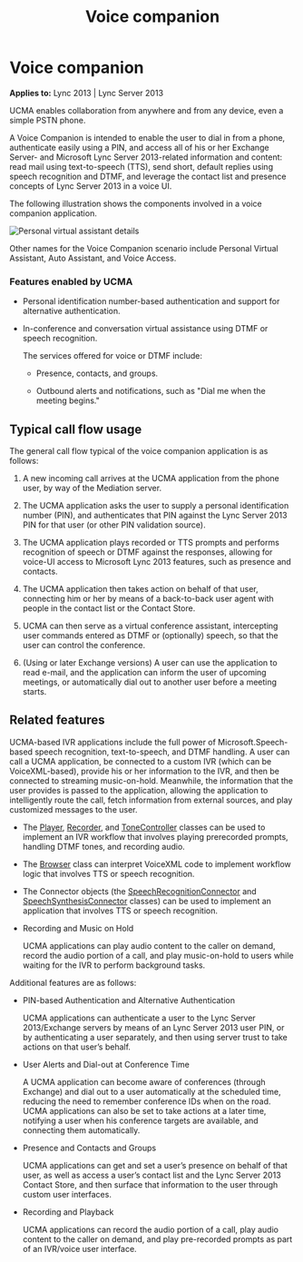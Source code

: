 ﻿---
title: Voice companion
TOCTitle: Voice companion
ms:assetid: 088fd5e6-bd3b-41d7-8675-07ba89833cea
ms:mtpsurl: https://msdn.microsoft.com/library/Dn465940(v=office.15)
ms:contentKeyID: 57102435
ms.date: 07/25/2014
mtps_version: v=office.15
---

# Voice companion


**Applies to:** Lync 2013 | Lync Server 2013
 

UCMA enables collaboration from anywhere and from any device, even a simple PSTN phone.

A Voice Companion is intended to enable the user to dial in from a phone, authenticate easily using a PIN, and access all of his or her Exchange Server- and Microsoft Lync Server 2013-related information and content: read mail using text-to-speech (TTS), send short, default replies using speech recognition and DTMF, and leverage the contact list and presence concepts of Lync Server 2013 in a voice UI.

The following illustration shows the components involved in a voice companion application.

![Personal virtual assistant details](images/Dn465940.UCMA-PVA2(Office.15).jpg "Personal virtual assistant details")

Other names for the Voice Companion scenario include Personal Virtual Assistant, Auto Assistant, and Voice Access.


### Features enabled by UCMA

  - Personal identification number-based authentication and support for alternative authentication.

  - In-conference and conversation virtual assistance using DTMF or speech recognition.
    
    The services offered for voice or DTMF include:
    
      - Presence, contacts, and groups.
    
      - Outbound alerts and notifications, such as "Dial me when the meeting begins."

## Typical call flow usage

The general call flow typical of the voice companion application is as follows:

1.  A new incoming call arrives at the UCMA application from the phone user, by way of the Mediation server.

2.  The UCMA application asks the user to supply a personal identification number (PIN), and authenticates that PIN against the Lync Server 2013 PIN for that user (or other PIN validation source).

3.  The UCMA application plays recorded or TTS prompts and performs recognition of speech or DTMF against the responses, allowing for voice-UI access to Microsoft Lync 2013 features, such as presence and contacts.

4.  The UCMA application then takes action on behalf of that user, connecting him or her by means of a back-to-back user agent with people in the contact list or the Contact Store.

5.  UCMA can then serve as a virtual conference assistant, intercepting user commands entered as DTMF or (optionally) speech, so that the user can control the conference.

6.  (Using or later Exchange versions) A user can use the application to read e-mail, and the application can inform the user of upcoming meetings, or automatically dial out to another user before a meeting starts.

## Related features

UCMA-based IVR applications include the full power of Microsoft.Speech-based speech recognition, text-to-speech, and DTMF handling. A user can call a UCMA application, be connected to a custom IVR (which can be VoiceXML-based), provide his or her information to the IVR, and then be connected to streaming music-on-hold. Meanwhile, the information that the user provides is passed to the application, allowing the application to intelligently route the call, fetch information from external sources, and play customized messages to the user.

  - The [Player](https://msdn.microsoft.com/library/hh349780\(v=office.15\)), [Recorder](https://msdn.microsoft.com/library/hh381624\(v=office.15\)), and [ToneController](https://msdn.microsoft.com/library/hh349643\(v=office.15\)) classes can be used to implement an IVR workflow that involves playing prerecorded prompts, handling DTMF tones, and recording audio.

  - The [Browser](https://msdn.microsoft.com/library/gg452712\(v=office.15\)) class can interpret VoiceXML code to implement workflow logic that involves TTS or speech recognition.

  - The Connector objects (the [SpeechRecognitionConnector](https://msdn.microsoft.com/library/hh383253\(v=office.15\)) and [SpeechSynthesisConnector](https://msdn.microsoft.com/library/hh349773\(v=office.15\)) classes) can be used to implement an application that involves TTS or speech recognition.

  - Recording and Music on Hold
    
    UCMA applications can play audio content to the caller on demand, record the audio portion of a call, and play music-on-hold to users while waiting for the IVR to perform background tasks.

Additional features are as follows:

  - PIN-based Authentication and Alternative Authentication
    
    UCMA applications can authenticate a user to the Lync Server 2013/Exchange servers by means of an Lync Server 2013 user PIN, or by authenticating a user separately, and then using server trust to take actions on that user’s behalf.

  - User Alerts and Dial-out at Conference Time
    
    A UCMA application can become aware of conferences (through Exchange) and dial out to a user automatically at the scheduled time, reducing the need to remember conference IDs when on the road. UCMA applications can also be set to take actions at a later time, notifying a user when his conference targets are available, and connecting them automatically.

  - Presence and Contacts and Groups
    
    UCMA applications can get and set a user’s presence on behalf of that user, as well as access a user’s contact list and the Lync Server 2013 Contact Store, and then surface that information to the user through custom user interfaces.

  - Recording and Playback
    
    UCMA applications can record the audio portion of a call, play audio content to the caller on demand, and play pre-recorded prompts as part of an IVR/voice user interface.

